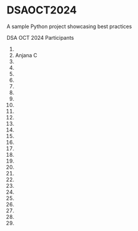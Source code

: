 # DSAOCT2024
A sample Python project showcasing best practices

DSA OCT 2024 Participants

1.
2. Anjana C
3.
4.
5.
6.
7.
8.
9.
10.
11.
12.
13.
14.
15.
16.
17.
18.
19.
20.
21.
22.
23.
24.
25.
26.
27.
28.
29.